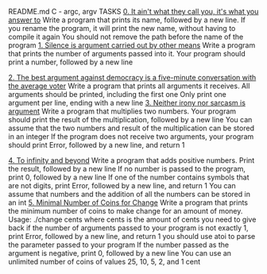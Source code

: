 README.md
C - argc, argv
TASKS
[0. It ain't what they call you, it's what you answer to](0-whatsmyname.c)
Write a program that prints its name, followed by a new line.
If you rename the program, it will print the new name, without having to
compile it again
You should not remove the path before the name of the program
[1. Silence is argument carried out by other means](1-args.c)
Write a program that prints the number of arguments passed into it.
Your program should print a number, followed by a new line

[2. The best argument against democracy is a five-minute conversation
with the average voter](2-args.c)
Write a program that prints all arguments it receives.
All arguments should be printed, including the first one
Only print one argument per line, ending with a new line
[3. Neither irony nor sarcasm is argument](3-mul.c)
Write a program that multiplies two numbers.
Your program should print the result of the multiplication, followed by a
new line
You can assume that the two numbers and result of the multiplication
can be stored in an integer
If the program does not receive two arguments, your program should
print Error, followed by a new line, and return 1

[4. To infinity and beyond](4-add.c)
Write a program that adds positive numbers.
Print the result, followed by a new line
If no number is passed to the program, print 0, followed by a new line
If one of the number contains symbols that are not digits, print Error,
followed by a new line, and return 1
You can assume that numbers and the addition of all the numbers can
be stored in an int
[5. Minimal Number of Coins for Change](100-change.c)
Write a program that prints the minimum number of coins to make
change for an amount of money.
Usage: ./change cents
where cents is the amount of cents you need to give back
if the number of arguments passed to your program is not exactly 1,
print Error, followed by a new line, and return 1
you should use atoi to parse the parameter passed to your program
If the number passed as the argument is negative, print 0, followed by a
new line
You can use an unlimited number of coins of values 25, 10, 5, 2, and 1
cent
